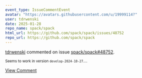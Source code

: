 ```yaml
---
event_type: IssueCommentEvent
avatar: "https://avatars.githubusercontent.com/u/19999114?"
user: tdrwenski
date: 2025-01-28
repo_name: spack/spack
html_url: https://github.com/spack/spack/issues/48752
repo_url: https://github.com/spack/spack
---
```


<a href='https://github.com/tdrwenski' target='_blank'>tdrwenski</a> commented on issue <a href='https://github.com/spack/spack/issues/48752' target='_blank'>spack/spack#48752</a>.

<small>Seems to work in version `develop-2024-10-27`....</small>

<a href='https://github.com/spack/spack/issues/48752' target='_blank'>View Comment</a>